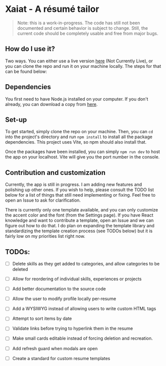 # Xaiat - A résumé tailor

> Note: this is a work-in-progress. The code has still not been documented and certain behavior is subject to change. Still, the current code should be completely usable and free from major bugs.

## How do I use it?

Two ways. You can either use a live version [here](#) (Not Currently Live), or you can clone the repo and run it on your machine locally. The steps for that can be found below:

## Dependencies

You first need to have Node.js installed on your computer. If you don't already, you can download a copy from [here](https://nodejs.org/en/).

## Set-up

To get started, simply clone the repo on your machine. Then, you can `cd` into the project's directory and run `npm install` to install all the package dependencies. This project uses Vite, so npm should also install that.

Once the packages have been installed, you can simply `npm run dev` to host the app on your localhost. Vite will give you the port number in the console.

## Contribution and customization

Currently, the app is still in progress. I am adding new features and polishing up other ones. If you wish to help, please consult the TODO list below for a list of things that still need implementing or fixing. Feel free to open an Issue to ask for clarification.

There is currently only one template available, and you can only customize the accent color and the font (from the Settings page). If you have React knowledge and want to contribute a template, open an Issue and we can figure out how to do that. I do plan on expanding the template library and standardizing the template creation process (see TODOs below) but it is fairly low on my priorities list right now.

## TODOs:

- [ ] Delete skills as they get added to categories, and allow categories to be deleted

- [ ] Allow for reordering of individual skills, experiences or projects

- [ ] Add better documentation to the source code

- [ ] Allow the user to modify profile locally per-resume

- [ ] Add a WYSIWYG instead of allowing users to write custom HTML tags

- [ ] Attempt to sort items by date

- [ ] Validate links before trying to hyperlink them in the resume

- [ ] Make small cards editable instead of forcing deletion and recreation.

- [ ] Add refresh guard when modals are open

- [ ] Create a standard for custom resume templates

